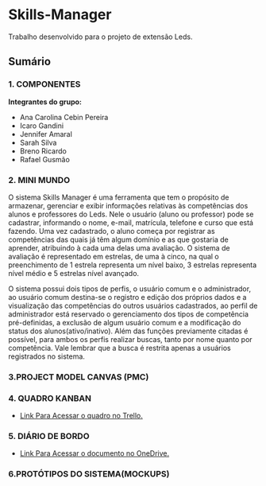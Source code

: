 # Skills-Manager
  Trabalho desenvolvido para o projeto de extensão Leds.

## Sumário

### 1. COMPONENTES<br>
**Integrantes do grupo:**<br>
-   Ana Carolina Cebin Pereira
-   Icaro Gandini
-   Jennifer Amaral
-   Sarah Silva
-   Breno Ricardo
-   Rafael Gusmão

### 2. MINI MUNDO<br>

O sistema Skills Manager é uma ferramenta que tem o propósito de armazenar, gerenciar e exibir informações relativas às competências dos alunos e professores do Leds. 
Nele o usuário (aluno ou professor) pode se cadastrar, informando o nome, e-mail, matrícula, telefone e curso que está fazendo. Uma vez cadastrado, o aluno começa por registrar as competências das quais já têm algum domínio e as que gostaria de aprender, atribuindo à cada uma delas uma avaliação. O sistema de avaliação é representado em estrelas, de uma à cinco, na qual o preenchimento de 1 estrela representa um nível baixo, 3 estrelas representa nível médio e 5 estrelas nível avançado. <br>

O sistema possui dois tipos de perfis, o usuário comum e o administrador, ao usuário comum destina-se o registro e edição dos próprios dados e a visualização das competências do outros usuários cadastrados, ao perfil de administrador está reservado o gerenciamento dos tipos de competência pré-definidas, a exclusão de algum usuário comum e a modificação do status dos alunos(ativo/inativo). 
Além das funções previamente citadas é possível, para ambos os perfis realizar buscas, tanto por nome quanto por competência.
Vale lembrar que a busca é restrita apenas a usuários registrados no sistema. <br>


### 3.PROJECT MODEL CANVAS (PMC)<br>

### 4. QUADRO KANBAN<br>
-   [Link Para Acessar o quadro no Trello.](https://trello.com/b/UZFHygLM/projeto-leds)

### 5. DIÁRIO DE BORDO<br>
-   [Link Para Acessar o documento no OneDrive.](https://1drv.ms/w/s!AsfHusfPLfUbgzdPO_PC2ODOI0wR)

### 6.PROTÓTIPOS DO SISTEMA(MOCKUPS)<br>
